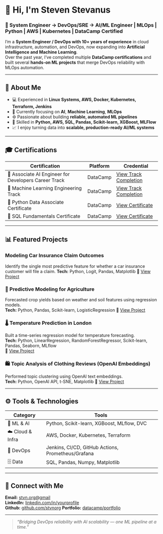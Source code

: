 # 👋 Hi, I'm Steven Stevanus  

### 🚀 System Engineer → DevOps/SRE → AI/ML Engineer | MLOps | Python | AWS | Kubernetes | DataCamp Certified  

I’m a **System Engineer / DevOps  with 10+ years of experience** in cloud infrastructure, automation, and DevOps, now expanding into **Artificial Intelligence and Machine Learning**.  
Over the past year, I’ve completed multiple **DataCamp certifications** and built several **hands-on ML projects** that merge DevOps reliability with MLOps automation.

---

## 🧠 About Me
- 💻 Experienced in **Linux Systems, AWS, Docker, Kubernetes, Terraform, Jenkins**
- 🧩 Currently focusing on **AI**, **Machine Learning**, **MLOps**
- ⚙️ Passionate about building **reliable, automated ML pipelines**
- 🧮 Skilled in **Python, AWS, SQL, Pandas, Scikit-learn, XGBoost, MLFlow**
- 📈 I enjoy turning data into **scalable, production-ready AI/ML systems**

---

## 🎓 Certifications

| Certification | Platform | Credential |
|----------------|-----------|-------------|
| 🧠 Associate AI Engineer for Developers Career Track | DataCamp | [View Track Completion](https://www.datacamp.com/completed/statement-of-accomplishment/track/2f5b7820688c227a19df5d12fb2656a09d9f73ac) |
| 🤖 Machine Learning Engineering Track | DataCamp | [View Track Completion](https://www.datacamp.com/completed/statement-of-accomplishment/track/98cb692b331319e68272ac0fc5a049d9d87a9412) |
| 🐍 Python Data Associate Certificate | DataCamp | [View Certificate](https://www.datacamp.com/certificate/PDA0011278751517) |
| 🧮 SQL Fundamentals Certificate | DataCamp | [View Certificate](https://www.datacamp.com/certificate/SQA0015601512114) |

---

## 📊 Featured Projects

### Modeling Car Insurance Claim Outcomes
Identify the single most predictive feature for whether a car insurance customer will file a claim.
**Tech:** Python, Logit, Pandas, Matplotlib
🔗 [View Project](https://www.datacamp.com/datalab/w/5b5467cb-4c67-43c6-8a40-78e29cbe66d9/edit)


### 🌾 Predictive Modeling for Agriculture
Forecasted crop yields based on weather and soil features using regression models.  
**Tech:** Python, Pandas, Scikit-learn, LogisticRegression 
🔗 [View Project](https://www.datacamp.com/datalab/w/096a9394-bfef-4a84-90ba-6e22d8a8a692/edit)


### 🌡️ Temperature Prediction in London
Built a time-series regression model for temperature forecasting.  
**Tech:** Python, LinearRegression, RandomForestRegressor, Scikit-learn, Pandas, Seaborn, MLflow  
🔗 [View Project](https://www.datacamp.com/datalab/w/eb18f61e-c215-4aae-9ee3-9fff0d86ef23/edit)


### 🛍️ Topic Analysis of Clothing Reviews (OpenAI Embeddings)
Performed topic clustering using OpenAI text embeddings.  
**Tech:** Python, OpenAI API, t-SNE, Matplotlib
🔗 [View Project](https://www.datacamp.com/datalab/w/55709d6e-ae69-4acc-90f8-46f33392b36b/edit)

---

## ⚙️ Tools & Technologies

| Category | Tools |
|-----------|-------|
| 🧮 ML & AI | Python, Scikit-learn, XGBoost, MLflow, DVC |
| ☁️ Cloud & Infra | AWS, Docker, Kubernetes, Terraform |
| 🧰 DevOps | Jenkins, CI/CD, GitHub Actions, Prometheus/Grafana |
| 🗄️ Data | SQL, Pandas, Numpy, Matplotlib |

---

## 🧩 Connect with Me
**Email:** [stvn.org@gmail](mailto:stvn.org@gmail.com)  
**LinkedIn:** [linkedin.com/in/yourprofile](https://www.linkedin.com/in/steven-stevanus-aa367737/)  
**Github:** [github.com/stvnorg](https://github.com/stvnorg)
**Portfolio:** [datacamp/portfolio](https://www.datacamp.com/portfolio/stvnorg)

---

> _“Bridging DevOps reliability with AI scalability — one ML pipeline at a time.”_  

